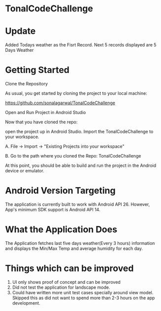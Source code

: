 # TonalCodeChallenge

# Update

Added Todays weather as the Fisrt Record.
Next 5 records displayed are 5 Days Weather

# Getting Started

Clone the Repository

As usual, you get started by cloning the project to your local machine:

https://github.com/sonalagarwal/TonalCodeChallenge

Open and Run Project in Android Studio

Now that you have cloned the repo:

open the project up in Android Studio. Import the TonalCodeChallenge to your workspace.

A. File -> Import -> "Existing Projects into your workspace"

B. Go to the path where you cloned the Repo: TonalCodeChallenge

At this point, you should be able to build and run the project in the Android device or emulator.

# Android Version Targeting

The application is currently built to work with Android API 26. However, App's minimum SDK support is Android API 14.

# What the Application Does

The Application fetches last five days weather(Every 3 hours) information and displays the Min/Max Temp and average humidity
for each day.

# Things which can be improved

1) UI only shows proof of concept and can be improved
2) Did not test the application for landscape mode.
3) Could have written more unit test cases specially around view model. Skipped this as did not want to spend more than 2-3 hours on the app development.


